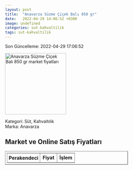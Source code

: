 ```yaml
---
layout: post
title:  "Anavarza Süzme Çiçek Balı 850 gr"
date:   2022-04-29 14:06:52 +0300
image: undefined
categories: sut-kahvaltilik
tags: sut-kahvaltilik
---
```


Son Güncelleme: 2022-04-29 17:06:52

<img src="undefined" width="200" alt="Anavarza Süzme Çiçek Balı 850 gr market fiyatları" />

Kategori: Süt, Kahvaltılık
<br />
Marka: Anavarza

<h2>Market ve Online Satış Fiyatları</h2>

<table border="1" style="padding: 5px;width:80%;">
  <tr>
    <td style="padding: 5px;"><strong>Perakendeci</strong></td>
    <td><strong>Fiyat</strong></td>
    <td><strong>İşlem</strong></td>
  </tr>
  
</table>
